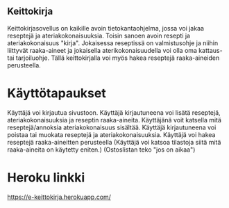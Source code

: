 ## Keittokirja
Keittokirjasovellus on kaikille avoin tietokantaohjelma, jossa voi jakaa reseptejä ja ateriakokonaisuuksia. Toisin sanoen avoin resepti ja ateriakokonaisuus "kirja". Jokaisessa reseptissä on valmistusohje ja niihin liittyvät raaka-aineet ja jokaisella aterikokonaisuudella voi olla oma kattaus- tai tarjoiluohje. Tällä keittokirjalla voi myös hakea reseptejä raaka-aineiden perusteella.

# Käyttötapaukset
Käyttäjä voi kirjautua sivustoon.
Käyttäjä kirjautuneena voi lisätä reseptejä, ateriakokonaisuuksia ja reseptin raaka-aineita.
Käyttäjänä voit katsella mitä reseptejä/annoksia ateriakokonaisuus sisältää.
Käyttäjä kirjautuneena voi poistaa tai muokata reseptejä ja ateriakokonaisuuksia.
Käyttäjä voi hakea reseptejä raaka-aineitten perusteella
(Käyttäjä voi katsoa tilastoja siitä mitä raaka-aineita on käytetty eniten.)
(Ostoslistan teko "jos on aikaa")

# Heroku linkki
https://e-keittokirja.herokuapp.com/
